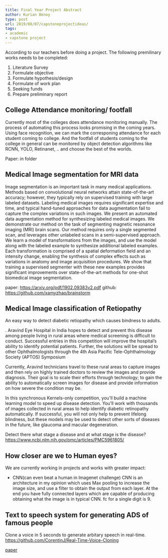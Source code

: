 ```yaml
---
title: Final Year Project Abstract
author: Kurian Benoy
type: post
url: 2019/08/07/capstoneprojectideas/
tags: 
- academic
- capstone project
---
```


According to our teachers before doing a project. The following premilinary
works needs to be completed:

1. Literature Survey
2. Formulate objective
3. Formulate hypothesis/design
4. Formulate of work plan
5. Seeking funds
6. Prepare preliminary report

## College Attendance monitoring/ footfall

Currently most of the colleges does attendance monitoring manually. The 
process of automating this process looks promising in the coming years.
Using face recognition, we can mark the corresponing attendance for each
student coming to college. And the footfall of students coming to the college
in general can be monitored by object detection algorithms like RCNN, YOLO,
Retinanet, .. and choose the best of the worlds.

Paper: in folder

## Medical Image segmentation for MRI data

Image segmentation is an important task in many medical applications. Methods based on convolutional neural networks
attain state-of-the-art accuracy; however, they typically rely on supervised training with large labeled datasets.
Labeling medical images requires significant expertise and time, and typical hand-tuned approaches for data augmentation
fail to capture the complex variations in such images. We present an automated data augmentation method for synthesizing
labeled medical images. We demonstrate our method on the task of segmenting magnetic resonance imaging (MRI) brain
scans. Our method requires only a single segmented scan, and leverages other unlabeled scans in a semi-supervised
approach. We learn a model of transformations from the images, and use the model along with the labeled example to
synthesize additional labeled examples. Each transformation is comprised of a spatial deformation field and an intensity
change, enabling the synthesis of complex effects such as variations in anatomy and image acquisition procedures. We
show that training a supervised segmenter with these new examples provides significant improvements over
state-of-the-art methods for one-shot biomedical image segmentation.

paper: https://arxiv.org/pdf/1902.09383v2.pdf
github: https://github.com/xamyzhao/brainstorm

## Medical Image classification of Retiopathy 

An easy way to detect diabetic retiopathy which causes bindness to adults.

. Aravind Eye Hospital in India hopes to detect and prevent this disease among people living in rural areas where medical screening is difficult to conduct. Successful entries in this competition will improve the hospital’s ability to identify potential patients. Further, the solutions will be spread to other Ophthalmologists through the 4th Asia Pacific Tele-Ophthalmology Society (APTOS) Symposium

Currently, Aravind technicians travel to these rural areas to capture images and then rely on highly trained doctors to review the images and provide diagnosis. Their goal is to scale their efforts through technology; to gain the ability to automatically screen images for disease and provide information on how severe the condition may be.

In this synchronous Kernels-only competition, you'll build a machine learning model to speed up disease detection. You’ll work with thousands of images collected in rural areas to help identify diabetic retinopathy automatically. If successful, you will not only help to prevent lifelong blindness, but these models may be used to detect other sorts of diseases in the future, like glaucoma and macular degeneration.

Detect there what stage a disease and at what stage is the disease?
https://www.ncbi.nlm.nih.gov/pmc/articles/PMC5961805/

## How closer are we to Human eyes?

We are currently working in projects and works with greater impact:
- CNN(can even beat a human in Imagenet challenge)
CNN is an architecture in my opinion which uses Max pooling to increase the image size, and use a filter to obtain the output from each layer. At the end you have fully connected layers which are capable of producing obtaining what the image is in typical CNN. fc for a single digit is 9.



## Text to speech system for generating ADS of famous people
Clone a voice in 5 seconds to generate arbitary speech in real-time.
https://github.com/CorentinJ/Real-Time-Voice-Cloning

[paper](https://arxiv.org/pdf/1802.08435v2.pdf)
